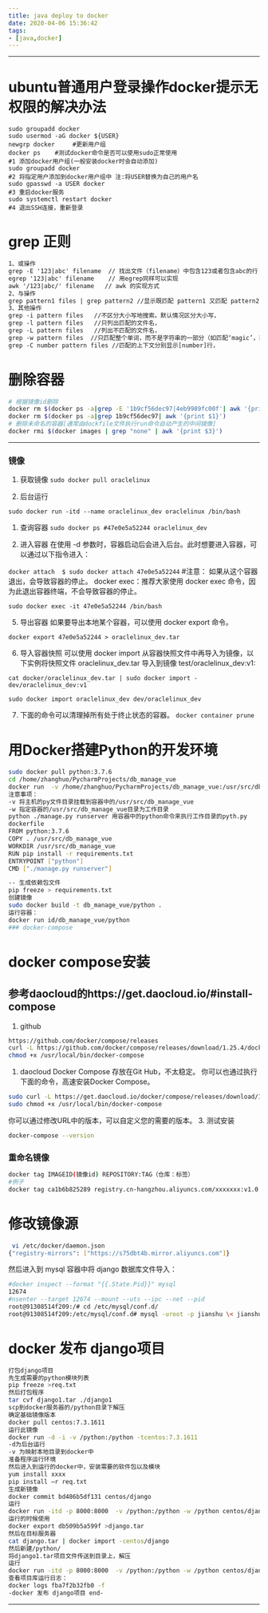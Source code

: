 ```yaml
---
title: java deploy to docker
date: 2020-04-06 15:36:42
tags:
- [java,docker]
---
```


------------------------------

ubuntu普通用户登录操作docker提示无权限的解决办法
======

```shell
sudo groupadd docker
sudo usermod -aG docker ${USER}
newgrp docker     #更新用户组
docker ps    #测试docker命令是否可以使用sudo正常使用
#1 添加docker用户组(一般安装docker时会自动添加)
sudo groupadd docker 
#2 将指定用户添加到docker用户组中 注:将USER替换为自己的用户名
sudo gpasswd -a USER docker
#3 重启docker服务
sudo systemctl restart docker
#4 退出SSH连接，重新登录
```
<!--more-->
grep 正则
======
```tex
1、或操作
grep -E '123|abc' filename  // 找出文件（filename）中包含123或者包含abc的行
egrep '123|abc' filename    // 用egrep同样可以实现
awk '/123|abc/' filename   // awk 的实现方式
2、与操作
grep pattern1 files | grep pattern2 //显示既匹配 pattern1 又匹配 pattern2 的行。
3、其他操作
grep -i pattern files   //不区分大小写地搜索。默认情况区分大小写，
grep -l pattern files   //只列出匹配的文件名，
grep -L pattern files   //列出不匹配的文件名，
grep -w pattern files  //只匹配整个单词，而不是字符串的一部分（如匹配‘magic’，而不是‘magical’），
grep -C number pattern files //匹配的上下文分别显示[number]行，
```
删除容器
=======

```bash
# 根据镜像id删除
docker rm $(docker ps -a|grep -E '1b9cf56dec97|4eb9989fc00f'| awk '{print $1}')
docker rm $(docker ps -a|grep 1b9cf56dec97| awk '{print $1}')
# 删除未命名的容器[通常由dockfile文件执行run命令自动产生的中间镜像]
docker rmi $(docker images | grep "none" | awk '{print $3}')
```

------

### 镜像 

1. 获取镜像 
```sudo docker pull oraclelinux```

2. 后台运行

```sudo docker run -itd --name oraclelinux_dev oraclelinux /bin/bash```

1. 查询容器
```sudo docker ps #47e0e5a52244 oraclelinux_dev```

4. 进入容器
在使用 -d 参数时，容器启动后会进入后台。此时想要进入容器，可以通过以下指令进入：

```docker attach  $ sudo docker attach 47e0e5a52244```
 #注意： 如果从这个容器退出，会导致容器的停止。
docker exec：推荐大家使用 docker exec 命令，因为此退出容器终端，不会导致容器的停止。

```sudo docker exec -it 47e0e5a52244 /bin/bash```

5. 导出容器
如果要导出本地某个容器，可以使用 docker export 命令。

```docker export 47e0e5a52244 > oraclelinux_dev.tar```

6. 导入容器快照
可以使用 docker import 从容器快照文件中再导入为镜像，以下实例将快照文件 oraclelinux_dev.tar 导入到镜像 test/oraclelinux_dev:v1:

```cat docker/oraclelinux_dev.tar | sudo docker import - dev/oraclelinux_dev:v1```

```sudo docker import oraclelinux_dev dev/oraclelinux_dev```

7. 下面的命令可以清理掉所有处于终止状态的容器。
```docker container prune```

用Docker搭建Python的开发环境
======

```bash
sudo docker pull python:3.7.6
cd /home/zhanghuo/PycharmProjects/db_manage_vue
docker run  -v /home/zhanghuo/PycharmProjects/db_manage_vue:/usr/src/db_manage_vue  -w /usr/src/db_manage_vue python:3.7.6 python ./manage.py runserver
注意事项：
-v 将主机的py文件目录挂载到容器中的/usr/src/db_manage_vue
-w 指定容器的/usr/src/db_manage_vue目录为工作目录
python ./manage.py runserver 用容器中的python命令来执行工作目录的pyth.py
dockerfile
FROM python:3.7.6
COPY . /usr/src/db_manage_vue
WORKDIR /usr/src/db_manage_vue
RUN pip install -r requirements.txt
ENTRYPOINT ["python"]
CMD ["./manage.py runserver"]

-- 生成依赖包文件
pip freeze > requirements.txt
创建镜像
sudo docker build -t db_manage_vue/python .
运行容器：
docker run id/db_manage_vue/python
### docker-compose

```

docker compose安装
======
参考daocloud的https://get.daocloud.io/#install-compose
------
1. github

```bash
https://github.com/docker/compose/releases
curl -L https://github.com/docker/compose/releases/download/1.25.4/docker-compose-`uname -s`-`uname -m` -o /usr/local/bin/docker-compose
chmod +x /usr/local/bin/docker-compose
```

1. daocloud
Docker Compose 存放在Git Hub，不太稳定。
你可以也通过执行下面的命令，高速安装Docker Compose。

```bash
sudo curl -L https://get.daocloud.io/docker/compose/releases/download/1.25.4/docker-compose-`uname -s`-`uname -m` -o /usr/local/bin/docker-compose
sudo chmod +x /usr/local/bin/docker-compose
```

你可以通过修改URL中的版本，可以自定义您的需要的版本。
3. 测试安装

```bash
docker-compose --version
```

### 重命名镜像

```bash
docker tag IMAGEID(镜像id) REPOSITORY:TAG（仓库：标签）
#例子
docker tag ca1b6b825289 registry.cn-hangzhou.aliyuncs.com/xxxxxxx:v1.0
```

修改镜像源
======

```bash
 vi /etc/docker/daemon.json
{"registry-mirrors": ["https://s75dbt4b.mirror.aliyuncs.com"]}
```

然后进入到 mysql 容器中将 django 数据库文件导入：

```bash
#docker inspect --format "{{.State.Pid}}" mysql
12674
#nsenter --target 12674 --mount --uts --ipc --net --pid
root@91308514f209:/# cd /etc/mysql/conf.d/
root@91308514f209:/etc/mysql/conf.d# mysql -uroot -p jianshu \< jianshu.sql
```

docker 发布 django项目
======

```bash
打包django项目
先生成需要的python模块列表
pip freeze >req.txt
然后打包程序
tar cvf django1.tar ./django1
scp到docker服务器的/python目录下解压
确定基础镜像版本
docker pull centos:7.3.1611
运行此镜像
docker run -d -i -v /python:/python -tcentos:7.3.1611
-d为后台运行
-v 为映射本地目录到docker中
准备程序运行环境
然后进入到运行的docker中，安装需要的软件包以及模块
yum install xxxx
pip install –r req.txt
生成新镜像
docker commit bd486b5df131 centos/django
运行
docker run -itd -p 8000:8000  -v /python:/python -w /python centos/django1python /python/django1/manage.py runserver 0.0.0.0:8000
运行的时候使用
docker export db509b5a599f >django.tar
然后在目标服务器
cat django.tar | docker import -centos/django
然后新建/python/
将django1.tar项目文件传送到目录上，解压
运行
docker run -itd -p 8000:8000  -v /python:/python -w /python centos/djangopython /python/django1/manage.py runserver 0.0.0.0:8000
查看项目库运行日志：
docker logs fba7f2b32fb0 -f
-docker 发布 django项目 end-
```

------------------------------
